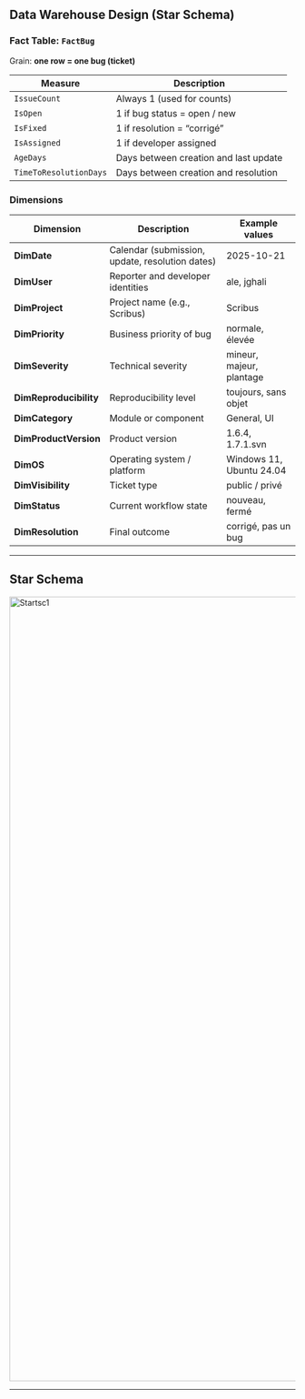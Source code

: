 ## Data Warehouse Design (Star Schema)

### Fact Table: `FactBug`
Grain: **one row = one bug (ticket)**

| Measure | Description |
|----------|--------------|
| `IssueCount` | Always 1 (used for counts) |
| `IsOpen` | 1 if bug status = open / new |
| `IsFixed` | 1 if resolution = “corrigé” |
| `IsAssigned` | 1 if developer assigned |
| `AgeDays` | Days between creation and last update |
| `TimeToResolutionDays` | Days between creation and resolution |

### Dimensions

| Dimension | Description | Example values |
|------------|--------------|----------------|
| **DimDate** | Calendar (submission, update, resolution dates) | 2025-10-21 |
| **DimUser** | Reporter and developer identities | ale, jghali |
| **DimProject** | Project name (e.g., Scribus) | Scribus |
| **DimPriority** | Business priority of bug | normale, élevée |
| **DimSeverity** | Technical severity | mineur, majeur, plantage |
| **DimReproducibility** | Reproducibility level | toujours, sans objet |
| **DimCategory** | Module or component | General, UI |
| **DimProductVersion** | Product version | 1.6.4, 1.7.1.svn |
| **DimOS** | Operating system / platform | Windows 11, Ubuntu 24.04 |
| **DimVisibility** | Ticket type | public / privé |
| **DimStatus** | Current workflow state | nouveau, fermé |
| **DimResolution** | Final outcome | corrigé, pas un bug |

---

## Star Schema

<img width="1173" height="1380" alt="Startsc1" src="https://github.com/user-attachments/assets/efff54b1-5a49-4110-a922-a3bb01de304b" />

---